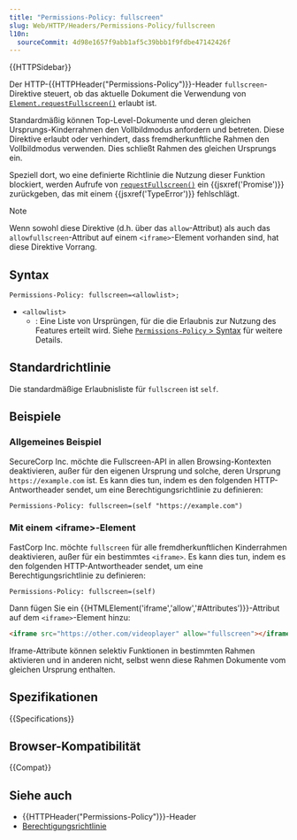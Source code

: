 ```yaml
---
title: "Permissions-Policy: fullscreen"
slug: Web/HTTP/Headers/Permissions-Policy/fullscreen
l10n:
  sourceCommit: 4d98e1657f9abb1af5c39bbb1f9fdbe47142426f
---
```


{{HTTPSidebar}}

Der HTTP-{{HTTPHeader("Permissions-Policy")}}-Header `fullscreen`-Direktive steuert, ob das aktuelle Dokument die Verwendung von [`Element.requestFullscreen()`](/de/docs/Web/API/Element/requestFullscreen) erlaubt ist.

Standardmäßig können Top-Level-Dokumente und deren gleichen Ursprungs-Kinderrahmen den Vollbildmodus anfordern und betreten. Diese Direktive erlaubt oder verhindert, dass fremdherkunftliche Rahmen den Vollbildmodus verwenden. Dies schließt Rahmen des gleichen Ursprungs ein.

Speziell dort, wo eine definierte Richtlinie die Nutzung dieser Funktion blockiert, werden Aufrufe von [`requestFullscreen()`](/de/docs/Web/API/Element/requestFullscreen) ein {{jsxref('Promise')}} zurückgeben, das mit einem {{jsxref('TypeError')}} fehlschlägt.

> [!NOTE]
> Wenn sowohl diese Direktive (d.h. über das `allow`-Attribut) als auch das `allowfullscreen`-Attribut auf einem `<iframe>`-Element vorhanden sind, hat diese Direktive Vorrang.

## Syntax

```http
Permissions-Policy: fullscreen=<allowlist>;
```

- `<allowlist>`
  - : Eine Liste von Ursprüngen, für die die Erlaubnis zur Nutzung des Features erteilt wird. Siehe [`Permissions-Policy` > Syntax](/de/docs/Web/HTTP/Headers/Permissions-Policy#syntax) für weitere Details.

## Standardrichtlinie

Die standardmäßige Erlaubnisliste für `fullscreen` ist `self`.

## Beispiele

### Allgemeines Beispiel

SecureCorp Inc. möchte die Fullscreen-API in allen Browsing-Kontexten deaktivieren, außer für den eigenen Ursprung und solche, deren Ursprung `https://example.com` ist. Es kann dies tun, indem es den folgenden HTTP-Antwortheader sendet, um eine Berechtigungsrichtlinie zu definieren:

```http
Permissions-Policy: fullscreen=(self "https://example.com")
```

### Mit einem \<iframe>-Element

FastCorp Inc. möchte `fullscreen` für alle fremdherkunftlichen Kinderrahmen deaktivieren, außer für ein bestimmtes `<iframe>`. Es kann dies tun, indem es den folgenden HTTP-Antwortheader sendet, um eine Berechtigungsrichtlinie zu definieren:

```http
Permissions-Policy: fullscreen=(self)
```

Dann fügen Sie ein {{HTMLElement('iframe','allow','#Attributes')}}-Attribut auf dem `<iframe>`-Element hinzu:

```html
<iframe src="https://other.com/videoplayer" allow="fullscreen"></iframe>
```

Iframe-Attribute können selektiv Funktionen in bestimmten Rahmen aktivieren und in anderen nicht, selbst wenn diese Rahmen Dokumente vom gleichen Ursprung enthalten.

## Spezifikationen

{{Specifications}}

## Browser-Kompatibilität

{{Compat}}

## Siehe auch

- {{HTTPHeader("Permissions-Policy")}}-Header
- [Berechtigungsrichtlinie](/de/docs/Web/HTTP/Permissions_Policy)
